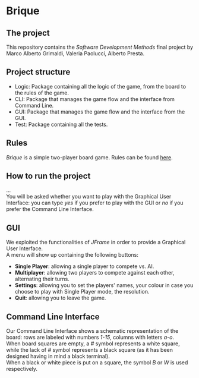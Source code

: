 # Brique
## The project
This repository contains the *Software Development Methods* final project by Marco Alberto Grimaldi, Valeria Paolucci, Alberto Presta.

## Project structure
- Logic: Package containing all the logic of the game, from the board to the rules of the game.
- CLI: Package that manages the game flow and the interface from Command Line.
- GUI: Package that manages the game flow and the interface from the GUI.
- Test: Package containing all the tests.

## Rules
*Brique* is a simple two-player board game. Rules can be found [here](https://github.com/MarcoAlbertoGrimaldi/BriqueGUI/edit/master/Rules.pdf).


## How to run the project
...
<br>You will be asked whether you want to play with the Graphical User Interface: you can type *yes* if you prefer to play with the GUI or *no* if you prefer the Command Line Interface.

## GUI
We exploited the functionalities of *JFrame* in order to provide a Graphical User Interface.
<br>A menu will show up containing the following buttons:
- **Single Player**: allowing a single player to compete vs. AI.
- **Multiplayer**: allowing two players to compete against each other, alternating their turns.
- **Settings**: allowing you to set the players' names, your colour in case you choose to play with Single Player mode, the resolution.
- **Quit**: allowing you to leave the game.


## Command Line Interface
Our Command Line Interface shows a schematic representation of the board: rows are labeled with numbers *1-15*, columns with letters *a-o*. 
<br>When board squares are empty, a *#* symbol represents a white square, while the lack of *#* symbol represents a black square (as it has been designed having in mind a black terminal).
<br>When a black or white piece is put on a square, the symbol *B* or *W* is used respectively.
